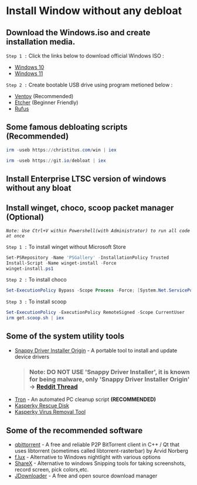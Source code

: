 # Install Window without any debloat

## Download the Windows.iso and create installation media.

`Step 1 :` Click the links below to download official Windows ISO :

- [Windows 10](https://www.microsoft.com/software-download/windows10)
- [Windows 11](https://www.microsoft.com/software-download/windows11)

`Step 2 :` Create bootable USB drive using program metioned below :

- [Ventoy](https://www.ventoy.net/en/download.html) (Recommended)
- [Etcher](https://www.balena.io/etcher) (Beginner Friendly)
- [Rufus](https://rufus.ie/en/)

## Some famous debloating scripts (Recommended)

```powershell
irm -useb https://christitus.com/win | iex
```

```powershell
irm -useb https://git.io/debloat | iex
```

## Install Enterprise LTSC version of windows without any bloat

## Install winget, choco, scoop packet manager (Optional)

_`Note: Use Ctrl+V within Powershell(with Administrator) to run all code at once`_

`Step 1 :` To install winget without Microsoft Store

```powershell
Set-PSRepository -Name 'PSGallery' -InstallationPolicy Trusted
Install-Script -Name winget-install -Force
winget-install.ps1
```

`Step 2 :` To install choco

```powershell
Set-ExecutionPolicy Bypass -Scope Process -Force; [System.Net.ServicePointManager]::SecurityProtocol = [System.Net.ServicePointManager]::SecurityProtocol -bor 3072; iex ((New-Object System.Net.WebClient).DownloadString('https://community.chocolatey.org/install.ps1'))
```

`Step 3 :` To install scoop

```powershell
Set-ExecutionPolicy -ExecutionPolicy RemoteSigned -Scope CurrentUser
irm get.scoop.sh | iex
```

## Some of the system utility tools

- [Snappy Driver Installer Origin](https://www.snappy-driver-installer.org/) - A portable tool to install and update device drivers
  > ### Note: DO NOT USE **'Snappy Driver Installer'**, it is known for being malware, only **'Snappy Driver Installer Origin'** -> [Reddit Thread](https://www.reddit.com/r/software/comments/ui3orx/snappy_driver_installer_vs_origin/)
- [Tron](https://github.com/bmrf/tron) - An automated PC cleanup script **(RECOMMENDED)**
- [Kasperky Rescue Disk](https://www.kaspersky.co.in/downloads/free-rescue-disk)
- [Kasperky Virus Removal Tool](https://www.kaspersky.co.in/downloads/free-virus-removal-tool)

## Some of the recommended software

- [qbittorrent](https://www.qbittorrent.org/download) - A free and reliable P2P BitTorrent client in C++ / Qt that uses libtorrent (sometimes called libtorrent-rasterbar) by Arvid Norberg
- [f.lux](https://justgetflux.com/) - Alternative to Windows nightlight with various options
- [ShareX](https://getsharex.com/) - Alternative to windows Snipping tools for taking screenshots, record screen, pick colors,etc.
- [JDownloader](https://jdownloader.org/) - A free and open source download manager
